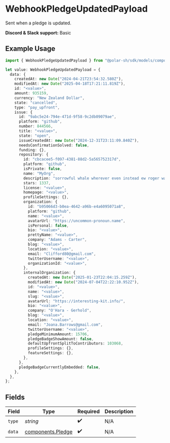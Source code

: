 # WebhookPledgeUpdatedPayload

Sent when a pledge is updated.

**Discord & Slack support:** Basic

## Example Usage

```typescript
import { WebhookPledgeUpdatedPayload } from "@polar-sh/sdk/models/components";

let value: WebhookPledgeUpdatedPayload = {
  data: {
    createdAt: new Date("2024-04-21T23:54:32.580Z"),
    modifiedAt: new Date("2025-04-18T17:21:11.819Z"),
    id: "<value>",
    amount: 935159,
    currency: "New Zealand Dollar",
    state: "cancelled",
    type: "pay_upfront",
    issue: {
      id: "9abc5e24-794e-471d-9f58-9c2db09079ae",
      platform: "github",
      number: 844566,
      title: "<value>",
      state: "open",
      issueCreatedAt: new Date("2024-12-31T23:11:09.840Z"),
      needsConfirmationSolved: false,
      funding: {},
      repository: {
        id: "cbcacee5-f097-4381-88d2-5a565752317d",
        platform: "github",
        isPrivate: false,
        name: "MyOrg",
        description: "sorrowful whale wherever even instead ew roger wash",
        stars: 1337,
        license: "<value>",
        homepage: "<value>",
        profileSettings: {},
        organization: {
          id: "b95066d3-b0ea-4642-a96b-e4a6095071a8",
          platform: "github",
          name: "<value>",
          avatarUrl: "https://uncommon-pronoun.name",
          isPersonal: false,
          bio: "<value>",
          prettyName: "<value>",
          company: "Adams - Carter",
          blog: "<value>",
          location: "<value>",
          email: "Clifford80@gmail.com",
          twitterUsername: "<value>",
          organizationId: "<value>",
        },
        internalOrganization: {
          createdAt: new Date("2025-01-23T22:04:15.259Z"),
          modifiedAt: new Date("2024-07-04T22:22:10.952Z"),
          id: "<value>",
          name: "<value>",
          slug: "<value>",
          avatarUrl: "https://interesting-kit.info/",
          bio: "<value>",
          company: "O'Hara - Gerhold",
          blog: "<value>",
          location: "<value>",
          email: "Joana.Barrows@gmail.com",
          twitterUsername: "<value>",
          pledgeMinimumAmount: 15706,
          pledgeBadgeShowAmount: false,
          defaultUpfrontSplitToContributors: 103068,
          profileSettings: {},
          featureSettings: {},
        },
      },
      pledgeBadgeCurrentlyEmbedded: false,
    },
  },
};
```

## Fields

| Field                                                  | Type                                                   | Required                                               | Description                                            |
| ------------------------------------------------------ | ------------------------------------------------------ | ------------------------------------------------------ | ------------------------------------------------------ |
| `type`                                                 | *string*                                               | :heavy_check_mark:                                     | N/A                                                    |
| `data`                                                 | [components.Pledge](../../models/components/pledge.md) | :heavy_check_mark:                                     | N/A                                                    |
